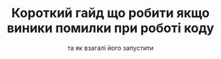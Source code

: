 <div align="center">
  <h1>Короткий гайд що робити якщо виники помилки при роботі коду</h1>
  <p>та як взагалі його запустити</p>
</div>
